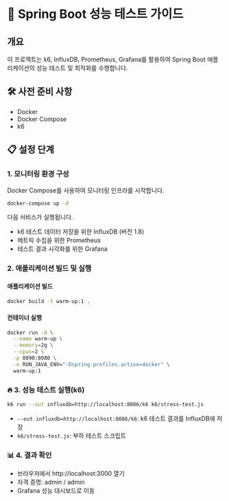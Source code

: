 # 🚀 Spring Boot 성능 테스트 가이드

## 개요

이 프로젝트는 k6, InfluxDB, Prometheus, Grafana를 활용하여 Spring Boot 애플리케이션의 성능 테스트 및 최적화를 수행합니다.

## 🛠 사전 준비 사항

- Docker
- Docker Compose
- k6

## 📋 설정 단계

### 1. 모니터링 환경 구성

Docker Compose를 사용하여 모니터링 인프라를 시작합니다.

```bash
docker-compose up -d
```

다음 서비스가 실행됩니다.
- k6 테스트 데이터 저장을 위한 InfluxDB (버전 1.8)
- 메트릭 수집을 위한 Prometheus
- 테스트 결과 시각화를 위한 Grafana

### 2. 애플리케이션 빌드 및 실행

#### 애플리케이션 빌드
```bash
docker build -t warm-up:1 .
```

#### 컨테이너 실행
```bash
docker run -d \
  --name warm-up \
  --memory=2g \
  --cpus=2 \
  -p 8090:8080 \
  -e RUN_JAVA_ENV="-Dspring.profiles.active=docker" \
  warm-up:1
```

### 🔥 3. 성능 테스트 실행(k6)

```bash
k6 run --out influxdb=http://localhost:8086/k6 k6/stress-test.js
```

- `--out influxdb=http://localhost:8086/k6`: k6 테스트 결과를 InfluxDB에 저장
- `k6/stress-test.js`: 부하 테스트 스크립트

### 📊 4. 결과 확인

- 브라우저에서 http://localhost:3000 열기
- 자격 증명: admin / admin
- Grafana 성능 대시보드로 이동
